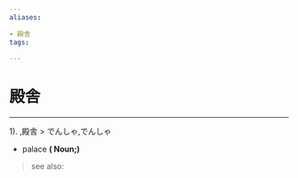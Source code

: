 ```yaml
---
aliases:
    
- 殿舎
tags:
    
---
```


# 殿舎
---
1).
,殿舎 > でんしゃ,でんしゃ

- palace
**( Noun;)**
> see also: 
            
